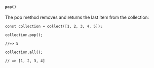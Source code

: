 
#### ``pop()``
The pop method removes and returns the last item from the collection:
	
	const collection = collect([1, 2, 3, 4, 5]);
	
	collection.pop();
	
	//=> 5
	
	collection.all();
	
	// => [1, 2, 3, 4]